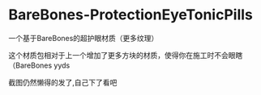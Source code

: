 # BareBones-ProtectionEyeTonicPills
 一个基于BareBones的超护眼材质（更多纹理）

这个材质包相对于上一个增加了更多方块的材质，使得你在施工时不会眼瞎（BareBones yyds

截图仍然懒得的发了,自己下了看吧
